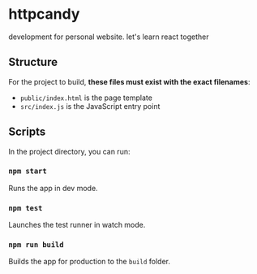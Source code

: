 # httpcandy
development for personal website. let's learn react together

## Structure

For the project to build, **these files must exist with the exact filenames**:

* `public/index.html` is the page template
* `src/index.js` is the JavaScript entry point

## Scripts

In the project directory, you can run:

### `npm start`

Runs the app in dev mode.

### `npm test`

Launches the test runner in watch mode.

### `npm run build`

Builds the app for production to the `build` folder.
